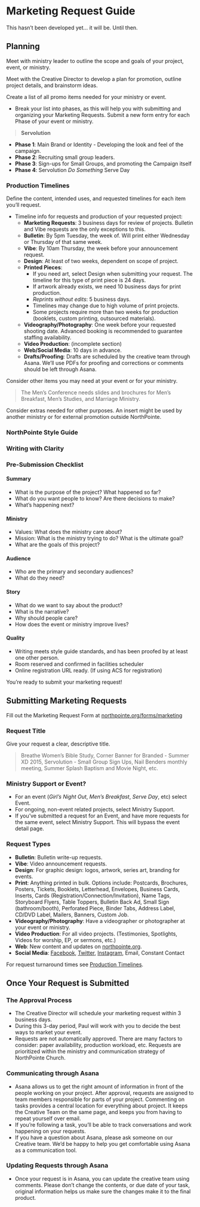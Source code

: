 Marketing Request Guide
=======================

This hasn’t been developed yet… it will be. Until then.


## Planning
Meet with ministry leader to outline the scope and goals of your project, event, or ministry.

Meet with the Creative Director to develop a plan for promotion, outline project details, and brainstorm ideas.

Create a list of all promo items needed for your ministry or event.

- Break your list into phases, as this will help you with submitting and organizing your Marketing Requests. Submit a new form entry for each Phase of your event or ministry.

> **Servolution**  
 - **Phase 1**: Main Brand or Identity - Developing the look and feel of the campaign.
 - **Phase 2**: Recruiting small group leaders.
 - **Phase 3**: Sign-ups for Small Groups, and promoting the Campaign itself
 - **Phase 4**: Servolution _Do Something_ Serve Day

### Production Timelines

Define the content, intended uses, and requested timelines for each item you’ll request.

- Timeline info for requests and production of your requested project:
    - **Marketing Requests**: 3 business days for review of projects. Bulletin and Vibe requests are the only exceptions to this.
    - **Bulletin**: By 5pm Tuesday, the week of. Will print either Wednesday or Thursday of that same week.
    - **Vibe**: By 10am Thursday, the week before your announcement request.
    - **Design**: At least of two weeks, dependent on scope of project.
    - **Printed Pieces**:
        - If you need art, select Design when submitting your request. The timeline for this type of print piece is 24 days.
        - If artwork already exists, we need 10 business days for print production.
        - _Reprints without edits_: 5 business days.
        - Timelines may change due to high volume of print projects.
        - Some projects require more than two weeks for production (booklets, custom printing, outsourced materials).
	- **Videography/Photography**: One week before your requested shooting date. Advanced booking is recommended to guarantee staffing availability.
	- **Video Production**: (incomplete section)
	- **Web/Social Media**: 10 days in advance.
	- **Drafts/Proofing**: Drafts are scheduled by the creative team through Asana. We’ll use PDFs for proofing and corrections or comments should be left through Asana.

Consider other items you may need at your event or for your ministry.

> The Men’s Conference needs slides and brochures for Men’s Breakfast, Men’s Studies, and Marriage Ministry.

Consider extras needed for other purposes. An insert might be used by another ministry or for external promotion outside NorthPointe.

### NorthPointe Style Guide
### Writing with Clarity

### Pre-Submission Checklist

#### Summary

- What is the purpose of the project? What happened so far?
- What do you want people to know? Are there decisions to make?
- What’s happening next?

#### Ministry

- Values: What does the ministry care about?
- Mission: What is the ministry trying to do? What is the ultimate goal?
- What are the goals of this project?

#### Audience

- Who are the primary and secondary audiences?
- What do they need?

#### Story

- What do we want to say about the product?
- What is the narrative?
- Why should people care?
- How does the event or ministry improve lives?

#### Quality

- Writing meets style guide standards, and has been proofed by at least one other person.
- Room reserved and confirmed in facilities scheduler
- Online registration URL ready. (If using ACS for registration)

You’re ready to submit your marketing request!


## Submitting Marketing Requests

Fill out the Marketing Request Form at [northpointe.org/forms/marketing](northpointe.org/forms/marketing)

### Request Title

Give your request a clear, descriptive title.
> Breathe Women’s Bible Study, Corner Banner for Branded - Summer XD 2015, Servolution - Small Group Sign Ups, Nail Benders monthly meeting, Summer Splash Baptism and Movie Night, etc.

### Ministry Support or Event?
- For an event (*Girl’s Night Out*, *Men’s Breakfast*, *Serve Day*, etc) select Event.
- For ongoing, non-event related projects, select Ministry Support.
- If you’ve submitted a request for an Event, and have more requests for the same event, select Ministry Support. This will bypass the event detail page.

### Request Types

- **Bulletin**: Bulletin write-up requests.
- **Vibe**: Video announcement requests.
- **Design**: For graphic design: logos, artwork, series art, branding for events.
- **Print**: Anything printed in bulk.
Options include: Postcards, Brochures, Posters, Tickets, Booklets, Letterhead, Envelopes, Business Cards, Inserts, Cards (Registration/Connection/Invitation), Name Tags, Storyboard Flyers, Table Toppers, Bulletin Back Ad, Small Sign (bathroom/booth), Perforated Piece, Binder Tabs, Address Label, CD/DVD Label, Mailers, Banners, Custom Job.
- **Videography/Photography**: Have a videographer or photographer at your event or ministry.
- **Video Production**: For all video projects. (Testimonies, Spotlights, Videos for worship, EP, or sermons, etc.)
- **Web**: New content and updates on [northpointe.org](northpointe.org).
- **Social Media**: [Facebook](https://www.facebook.com/NPCCFresno), [Twitter](https://twitter.com/npccfresno), [Instagram](https://instagram.com/npccfresno/), Email, Constant Contact

For request turnaround times see [Production Timelines](#marketing-request-guide-planning-production-timelines). 

## Once Your Request is Submitted

### The Approval Process

- The Creative Director will schedule your marketing request within 3 business days.
- During this 3-day period, Paul will work with you to decide the best ways to market your event.
- Requests are not automatically approved. There are many factors to consider: paper availability, production workload, etc. Requests are prioritized within the ministry and communication strategy of NorthPointe Church.

### Communicating through Asana

- Asana allows us to get the right amount of information in front of the people working on your project. After approval, requests are assigned to team members responsible for parts of your project. Commenting on tasks provides a central location for everything about project. It keeps the Creative Team on the same page, and keeps you from having to repeat yourself over email.
- If you’re following a task, you’ll be able to track conversations and work happening on your requests.
- If you have a question about Asana, please ask someone on our Creative team. We’d be happy to help you get comfortable using Asana as a communication tool.

### Updating Requests through Asana
- Once your request is in Asana, you can update the creative team using comments. Please don’t change the contents, or due date of your task, original information helps us make sure the changes make it to the final product.

